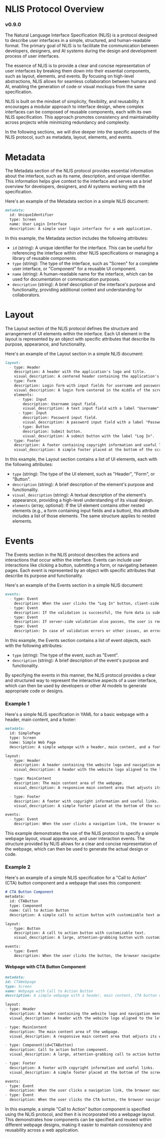 # NLIS Protocol Overview
### v0.9.0

The Natural Language Interface Specification (NLIS) is a protocol designed to describe user interfaces in a simple, structured, and human-readable format. The primary goal of NLIS is to facilitate the communication between developers, designers, and AI systems during the design and development process of user interfaces.

The essence of NLIS is to provide a clear and concise representation of user interfaces by breaking them down into their essential components, such as layout, elements, and events. By focusing on high-level abstractions, NLIS allows for seamless collaboration between humans and AI, enabling the generation of code or visual mockups from the same specification.

NLIS is built on the mindset of simplicity, flexibility, and reusability. It encourages a modular approach to interface design, where complex interfaces can be composed of reusable components, each with its own NLIS specification. This approach promotes consistency and maintainability across projects while minimizing redundancy and complexity.

In the following sections, we will dive deeper into the specific aspects of the NLIS protocol, such as metadata, layout, elements, and events.

# Metadata

The Metadata section of the NLIS protocol provides essential information about the interface, such as its name, description, and unique identifier. This information helps give context to the interface and serves as a brief overview for developers, designers, and AI systems working with the specification.

Here's an example of the Metadata section in a simple NLIS document:

```markdown
metadata:
  id: UniqueIdentifier
  type: Screen
  name: User Login Interface
  description: A simple user login interface for a web application.
```



In this example, the Metadata section includes the following attributes:
- `id` (string): A unique identifier for the interface. This can be useful for referencing the interface within other NLIS specifications or managing a library of reusable components.
- `type` (string): The type of the interface, such as "Screen" for a complete user interface, or "Component" for a reusable UI component.
- `name` (string): A human-readable name for the interface, which can be used for documentation or communication purposes.
- `description` (string): A brief description of the interface's purpose and functionality, providing additional context and understanding for collaborators.

# Layout

The Layout section of the NLIS protocol defines the structure and arrangement of UI elements within the interface. Each UI element in the layout is represented by an object with specific attributes that describe its purpose, appearance, and functionality.

Here's an example of the Layout section in a simple NLIS document:

```markdown
layout:
  - type: Header
    description: A header with the application's logo and title.
    visual_description: A centered header containing the application's logo and title.
  - type: Form
    description: Login form with input fields for username and password, and a submit button.
    visual_description: A login form centered in the middle of the screen.
    elements:
      - type: Input
        description: Username input field.
        visual_description: A text input field with a label "Username".
      - type: Input
        description: Password input field.
        visual_description: A password input field with a label "Password".
      - type: Button
        description: Submit button.
        visual_description: A submit button with the label "Log In".
  - type: Footer
    description: A footer containing copyright information and useful links.
    visual_description: A simple footer placed at the bottom of the screen.
```



In this example, the Layout section contains a list of UI elements, each with the following attributes:
- `type` (string): The type of the UI element, such as "Header", "Form", or "Button".
- `description` (string): A brief description of the element's purpose and functionality.
- `visual_description` (string): A textual description of the element's appearance, providing a high-level understanding of its visual design.
- `elements` (array, optional): If the UI element contains other nested elements (e.g., a form containing input fields and a button), this attribute includes a list of those elements. The same structure applies to nested elements.

# Events

The Events section in the NLIS protocol describes the actions and interactions that occur within the interface. Events can include user interactions like clicking a button, submitting a form, or navigating between pages. Each event is represented by an object with specific attributes that describe its purpose and functionality.

Here's an example of the Events section in a simple NLIS document:

```markdown
events:
  - type: Event
    description: When the user clicks the "Log In" button, client-side validation is performed.
  - type: Event
    description: If the validation is successful, the form data is submitted to the server for further processing.
  - type: Event
    description: If server-side validation also passes, the user is redirected to the appropriate page.
  - type: Event
    description: In case of validation errors or other issues, an error message is displayed to the user.
```



In this example, the Events section contains a list of event objects, each with the following attributes:
- `type` (string): The type of the event, such as "Event".
- `description` (string): A brief description of the event's purpose and functionality.

By specifying the events in this manner, the NLIS protocol provides a clear and structured way to represent the interactive aspects of a user interface, which can then be used by developers or other AI models to generate appropriate code or designs.


### Example 1
Here's a simple NLIS specification in YAML for a basic webpage with a header, main content, and a footer:


```markdown
metadata:
  id: SimplePage
  type: Screen
  name: Simple Web Page
  description: A simple webpage with a header, main content, and a footer.

layout:
  - type: Header
    description: A header containing the website logo and navigation menu.
    visual_description: A header with the website logo aligned to the left and a horizontal navigation menu.

  - type: MainContent
    description: The main content area of the webpage.
    visual_description: A responsive main content area that adjusts its width based on the screen size, displaying the main content of the page.

  - type: Footer
    description: A footer with copyright information and useful links.
    visual_description: A simple footer placed at the bottom of the screen, containing copyright information and useful links.

events:
  - type: Event
    description: When the user clicks a navigation link, the browser navigates to the corresponding page.
```

This example demonstrates the use of the NLIS protocol to specify a simple webpage layout, visual appearance, and user interaction events. The structure provided by NLIS allows for a clear and concise representation of the webpage, which can then be used to generate the actual design or code.


### Example 2
Here's an example of a simple NLIS specification for a "Call to Action" (CTA) button component and a webpage that uses this component:


```markdown
# CTA Button Component
metadata:
  id: CTAButton
  type: Component
  name: Call to Action Button
  description: A simple call to action button with customizable text and link.

layout:
  - type: Button
    description: A call to action button with customizable text.
    visual_description: A large, attention-grabbing button with customizable text.

events:
  - type: Event
    description: When the user clicks the button, the browser navigates to the specified link.

```
#### Webpage with CTA Button Component

```markdown
metadata:
id: CTAWebpage
type: Screen
name: Webpage with Call to Action Button
description: A simple webpage with a header, main content, CTA button component, and a footer.

layout:
- type: Header
  description: A header containing the website logo and navigation menu.
  visual_description: A header with the website logo aligned to the left and a horizontal navigation menu.

- type: MainContent
  description: The main content area of the webpage.
  visual_description: A responsive main content area that adjusts its width based on the screen size, displaying the main content of the page.

- type: Component(id=CTAButton)
  description: Call to action button component.
  visual_description: A large, attention-grabbing call to action button, placed below the main content area.

- type: Footer
  description: A footer with copyright information and useful links.
  visual_description: A simple footer placed at the bottom of the screen, containing copyright information and useful links.

events:
- type: Event
  description: When the user clicks a navigation link, the browser navigates to the corresponding page.
- type: Event
  description: When the user clicks the CTA button, the browser navigates to the specified link.

```

In this example, a simple "Call to Action" button component is specified using the NLIS protocol, and then it is incorporated into a webpage layout. This demonstrates how components can be specified and reused within different webpage designs, making it easier to maintain consistency and reusability across a web application.
